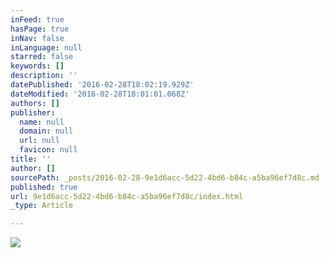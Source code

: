 ```yaml
---
inFeed: true
hasPage: true
inNav: false
inLanguage: null
starred: false
keywords: []
description: ''
datePublished: '2016-02-28T18:02:19.929Z'
dateModified: '2016-02-28T18:01:01.068Z'
authors: []
publisher:
  name: null
  domain: null
  url: null
  favicon: null
title: ''
author: []
sourcePath: _posts/2016-02-28-9e1d6acc-5d22-4bd6-b84c-a5ba96ef7d8c.md
published: true
url: 9e1d6acc-5d22-4bd6-b84c-a5ba96ef7d8c/index.html
_type: Article

---
```

![](https://the-grid-user-content.s3-us-west-2.amazonaws.com/19324924-0020-4d10-b05f-231d89e27c52.jpg)